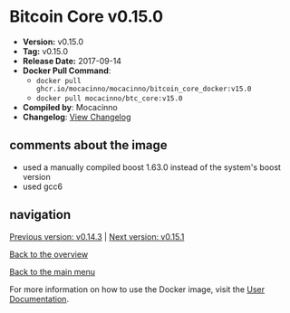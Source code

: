 # Bitcoin Core v0.15.0

- **Version:** v0.15.0
- **Tag:** v0.15.0
- **Release Date:** 2017-09-14
- **Docker Pull Command**:
  - `docker pull ghcr.io/mocacinno/mocacinno/bitcoin_core_docker:v15.0`
  - `docker pull mocacinno/btc_core:v15.0`
- **Compiled by**: Mocacinno
- **Changelog**: [View Changelog](https://github.com/bitcoin/bitcoin/blob/v0.15.0/doc/release-notes.md)

## comments about the image

- used a manually compiled boost 1.63.0 instead of the system's boost version
- used gcc6

## navigation

[Previous version: v0.14.3](./v14.3.md) | [Next version: v0.15.1](./v15.1.md)

[Back to the overview](./Readme.md)

[Back to the main menu](../Readme.md)

For more information on how to use the Docker image, visit the [User Documentation](../userdocs/Readme.md).
